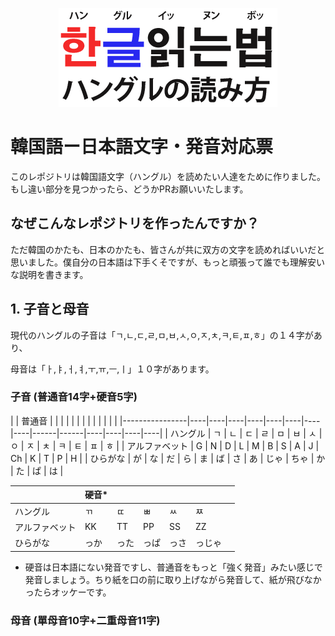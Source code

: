 <p align="center">
    <img src="resources/banner.png">
</p>

# 韓国語ー日本語文字・発音対応票

このレポジトリは韓国語文字（ハングル）を読めたい人達をために作りました。もし違い部分を見つかったら、どうかPRお願いいたします。

## なぜこんなレポジトリを作ったんですか？

ただ韓国のかたも、日本のかたも、皆さんが共に双方の文字を読めればいいだと思いました。僕自分の日本語は下手くそですが、もっと頑張って誰でも理解安いな説明を書きます。

## 1. 子音と母音

現代のハングルの子音は「ㄱ,ㄴ,ㄷ,ㄹ,ㅁ,ㅂ,ㅅ,ㅇ,ㅈ,ㅊ,ㅋ,ㅌ,ㅍ,ㅎ」の１４字があり、

母音は「ㅏ,ㅑ,ㅓ,ㅕ,ㅜ,ㅠ,ㅡ,ㅣ」１０字があります。

### 子音 (普通音14字+硬音5字)

|                | 普通音  |    |    |    |    |    |    |    |      |      |    |    |    |
|----------------|----|----|----|----|----|----|----|----|------|------|----|----|----|----|
| ハングル       | ㄱ | ㄴ | ㄷ | ㄹ | ㅁ | ㅂ | ㅅ | ㅇ | ㅈ   | ㅊ   | ㅋ | ㅌ | ㅍ | ㅎ |
| アルファベット | G  | N  | D  | L  | M  | B  | S  | A  | J    | Ch   | K  | T  | P  | H  |
| ひらがな       | が | な | だ | ら | ま | ば | さ | あ | じゃ | ちゃ | か | た | ぱ | は |

|                |  硬音* |      |      |      |      |     |
|----------------|----|------|------|------|------|--------|
| ハングル       |  ㄲ   | ㄸ   | ㅃ   | ㅆ   | ㅉ     |
| アルファベット |  KK   | TT   | PP   | SS   | ZZ     |
| ひらがな       |  っか | った | っぱ | っさ | っじゃ |

* 硬音は日本語にない発音ですし、普通音をもっと「強く発音」みたい感じで発音しましょう。ちり紙を口の前に取り上げながら発音して、紙が飛びなかったらオッケーです。

### 母音 (單母音10字+二重母音11字)
